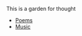 This is a garden for thought

- [Poems](https://github.com/culturing/Poems)
- [Music](https://culturing.github.io/Music)
